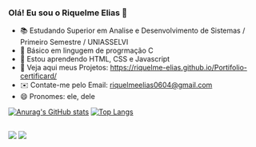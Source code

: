 ### Olá! Eu sou o Riquelme Elias 👋

- 📚 Estudando Superior em Analise e Desenvolvimento de Sistemas / Primeiro Semestre / UNIASSELVI
- 🔭 Básico em lingugem de progrmação C
- 🌱 Estou aprendendo HTML, CSS e Javascript
- 🤯 Veja aqui meus Projetos: https://riquelme-elias.github.io/Portifolio-certificard/
- ✉️ Contate-me pelo Email: riquelmeelias0604@gmail.com
- 😄 Pronomes: ele, dele

[![Anurag's GitHub stats](https://github-readme-stats.vercel.app/api?username=Riquelme-Elias&count_private=true&show_icons=true&theme=algolia)](https://github.com/anuraghazra/github-readme-stats)
[![Top Langs](https://github-readme-stats.vercel.app/api/top-langs/?username=Riquelme-Elias&layout=compact&theme=algolia)](https://github.com/anuraghazra/github-readme-stats)
##
<div>
  <a href="https://www.instagram.com/riquelme.elias.15" target="_blank"><img src="https://img.shields.io/badge/-Instagram-%23E4405F?style=for-the-badge&logo=instagram&logoColor=white" target="_blank"></a>
  <a href = "mailto:riquelmeelias0604@gmail.com"><img src="https://img.shields.io/badge/-Gmail-%23333?style=for-the-badge&logo=gmail&logoColor=white" target="_blank"></a>
</div>
